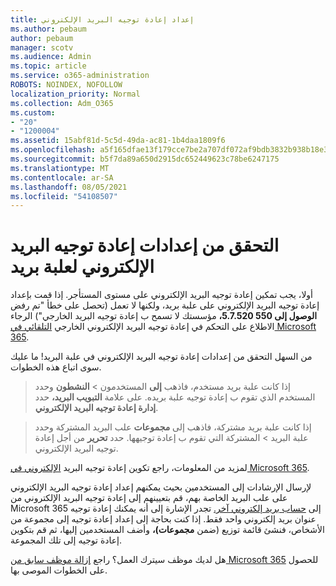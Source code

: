 ```yaml
---
title: إعداد إعادة توجيه البريد الإلكتروني
ms.author: pebaum
author: pebaum
manager: scotv
ms.audience: Admin
ms.topic: article
ms.service: o365-administration
ROBOTS: NOINDEX, NOFOLLOW
localization_priority: Normal
ms.collection: Adm_O365
ms.custom:
- "20"
- "1200004"
ms.assetid: 15abf81d-5c5d-49da-ac81-1b4daa1809f6
ms.openlocfilehash: a5f165dfae13f179cce7be2a707df072af9bdb3832b938b18e3e023daa756b79
ms.sourcegitcommit: b5f7da89a650d2915dc652449623c78be6247175
ms.translationtype: MT
ms.contentlocale: ar-SA
ms.lasthandoff: 08/05/2021
ms.locfileid: "54108507"
---
```

# <a name="check-the-email-forwarding-settings-for-a-mailbox"></a>التحقق من إعدادات إعادة توجيه البريد الإلكتروني لعلبة بريد

أولا، يجب تمكين إعادة توجيه البريد الإلكتروني على مستوى المستأجر. إذا قمت بإعداد إعادة توجيه البريد الإلكتروني على علبة بريد، ولكنها لا تعمل (تحصل على خطأ "تم رفض **الوصول إلى 550 5.7.520،** مؤسستك لا تسمح ب إعادة توجيه البريد الخارجي") الرجاء الاطلاع على التحكم في إعادة توجيه البريد الإلكتروني الخارجي [التلقائي في Microsoft 365](https://docs.microsoft.com/microsoft-365/security/office-365-security/external-email-forwarding?view=o365-worldwide).

من السهل التحقق من إعدادات إعادة توجيه البريد الإلكتروني في علبة البريد! ما عليك سوى اتباع هذه الخطوات.
  
> إذا كانت علبة بريد مستخدم، فاذهب **إلى** المستخدمون \> **النشطون** وحدد المستخدم الذي تقوم ب إعادة توجيه علبة بريده. على علامة **التبويب البريد،** حدد **إدارة إعادة توجيه البريد الإلكتروني**.

> إذا كانت علبة بريد مشتركة، فاذهب إلى **مجموعات** علب البريد المشتركة وحدد علبة البريد \>  المشتركة التي تقوم ب إعادة توجيهها. حدد **تحرير** من أجل إعادة توجيه البريد الإلكتروني.

لمزيد من المعلومات، راجع تكوين إعادة توجيه البريد [الإلكتروني في Microsoft 365](https://docs.microsoft.com/microsoft-365/admin/email/configure-email-forwarding).
  
لإرسال الإرشادات إلى المستخدمين بحيث يمكنهم إعداد إعادة توجيه البريد الإلكتروني على علب البريد الخاصة بهم، قم بتعيينهم إلى إعادة توجيه البريد الإلكتروني من Microsoft 365 إلى [حساب بريد إلكتروني آخر.](https://support.office.com/article/Forward-email-from-Office-365-to-another-email-account-1ed4ee1e-74f8-4f53-a174-86b748ff6a0e) تجدر الإشارة إلى أنه يمكنك إعادة توجيه عنوان بريد إلكتروني واحد فقط. إذا كنت بحاجة إلى إعداد إعادة توجيه إلى مجموعة من الأشخاص، فنشئ قائمة توزيع (ضمن **مجموعات)،** وأضف المستخدمين إليها، ثم قم بتكوين إعادة توجيه إلى تلك المجموعة.
  
هل لديك موظف سيترك العمل؟ راجع [إزالة موظف سابق من Microsoft 365](https://docs.microsoft.com/microsoft-365/admin/add-users/remove-former-employee) للحصول على الخطوات الموصى بها.